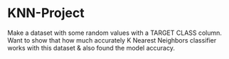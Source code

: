 # KNN-Project
Make a dataset with some random values with a TARGET CLASS column. Want to show that how much accurately K Nearest Neighbors classifier works with this dataset & also found the model accuracy.
